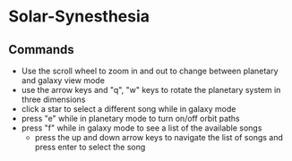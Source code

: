 # Solar-Synesthesia

## Commands

- Use the scroll wheel to zoom in and out to change between planetary and galaxy view mode
- use the arrow keys and "q", "w" keys to rotate the planetary system in three dimensions
- click a star to select a different song while in galaxy mode
- press "e" while in planetary mode to turn on/off orbit paths
- press "f" while in galaxy mode to see a list of the available songs
  - press the up and down arrow keys to navigate the list of songs and press enter to select the song
